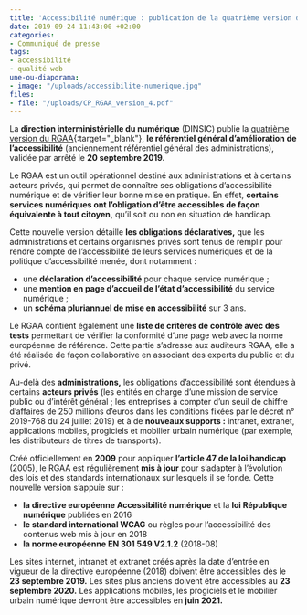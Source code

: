 ```yaml
---
title: 'Accessibilité numérique : publication de la quatrième version du RGAA'
date: 2019-09-24 11:43:00 +02:00
categories:
- Communiqué de presse
tags:
- accessibilité
- qualité web
une-ou-diaporama:
- image: "/uploads/accessibilite-numerique.jpg"
files:
- file: "/uploads/CP_RGAA_version_4.pdf"
---
```


La **direction interministérielle du numérique** (DINSIC) publie la [quatrième version du RGAA](https://numerique.gouv.fr/uploads/RGAA-v4.0.pdf){:target="_blank"}, **le référentiel général d’amélioration de l’accessibilité** (anciennement référentiel général des administrations), validée par arrêté le **20 septembre 2019.**

Le RGAA est un outil opérationnel destiné aux administrations et à certains acteurs privés, qui permet de connaître ses obligations d’accessibilité numérique et de vérifier leur bonne mise en pratique.  En effet, **certains services numériques ont l’obligation d’être accessibles de façon équivalente à tout citoyen,** qu’il soit ou non en situation de handicap.

Cette nouvelle version détaille **les  obligations déclaratives,** que les administrations et certains organismes privés sont tenus de remplir pour rendre compte de l’accessibilité de leurs services numériques et de la politique d’accessibilité menée, dont notamment : 
<br>
* une **déclaration d’accessibilité** pour chaque service numérique ;
* une **mention en page d’accueil de l’état d’accessibilité** du service numérique ;
* un **schéma pluriannuel de mise en accessibilité** sur 3 ans.

Le RGAA contient également une **liste de critères de contrôle avec des tests** permettant de vérifier la conformité d’une page web avec la norme européenne de référence. Cette partie s’adresse aux auditeurs RGAA, elle a été réalisée de façon collaborative en associant des experts du public et du privé.

Au-delà des **administrations,** les obligations d’accessibilité sont étendues à certains **acteurs privés** (les entités en charge d’une mission de service public ou d’intérêt général ; les entreprises à compter d’un seuil de chiffre d’affaires de 250 millions d’euros dans les conditions fixées par le décret n° 2019-768 du 24 juillet 2019) et à de **nouveaux supports :** intranet, extranet, applications mobiles, progiciels et mobilier urbain numérique (par exemple, les distributeurs de titres de transports).

Créé officiellement en **2009** pour appliquer **l’article 47 de la loi handicap** (2005), le RGAA est régulièrement **mis à jour** pour s’adapter à l’évolution des lois et des standards internationaux sur lesquels il se fonde. Cette nouvelle version s’appuie sur : 
<br>
* **la directive européenne Accessibilité numérique** et la **loi République numérique** publiées en 2016
* **le standard international WCAG** ou règles pour l’accessibilité des contenus web mis à jour en 2018 
* **la norme européenne EN 301 549 V2.1.2** (2018-08)

Les sites internet, intranet et extranet créés après la date d’entrée en vigueur de la directive européenne (2018) doivent être accessibles dès le **23 septembre 2019.** Les sites plus anciens doivent être accessibles au **23 septembre 2020.** Les applications mobiles, les progiciels et le mobilier urbain numérique devront être accessibles en **juin 2021.**

